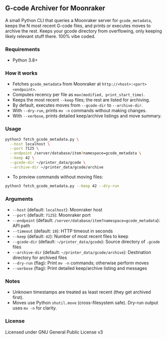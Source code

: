 ## G-code Archiver for Moonraker

A small Python CLI that queries a Moonraker server for `gcode_metadata`, keeps the N most recent G-code files, and prints or executes moves to archive the rest. Keeps your gcode directory from overflowing, only keeping likely relevant stuff there. 100% vibe coded.

### Requirements

- Python 3.8+

### How it works

- Fetches `gcode_metadata` from Moonraker at `http://<host>:<port><endpoint>`.
- Computes recency per file as `max(modified, print_start_time)`.
- Keeps the most recent `--keep` files; the rest are listed for archiving.
- By default, executes moves from `--gcode-dir` to `--archive-dir`.
- With `--dry-run`, prints `mv -n` commands without making changes.
- With `--verbose`, prints detailed keep/archive listings and move summary.

### Usage

```bash
python3 fetch_gcode_metadata.py \
  --host localhost \
  --port 7125 \
  --endpoint /server/database/item?namespace=gcode_metadata \
  --keep 42 \
  --gcode-dir ~/printer_data/gcode \
  --archive-dir ~/printer_data/gcode/archive
```

- To preview commands without moving files:

```bash
python3 fetch_gcode_metadata.py --keep 42 --dry-run
```

### Arguments

- `--host` (default: `localhost`): Moonraker host
- `--port` (default: `7125`): Moonraker port
- `--endpoint` (default: `/server/database/item?namespace=gcode_metadata`): API path
- `--timeout` (default: `10`): HTTP timeout in seconds
- `--keep` (default: `42`): Number of most recent files to keep
- `--gcode-dir` (default: `~/printer_data/gcode`): Source directory of `.gcode` files
- `--archive-dir` (default: `~/printer_data/gcode/archive`): Destination directory for archived files
- `--dry-run` (flag): Print `mv -n` commands; otherwise perform moves
- `--verbose` (flag): Print detailed keep/archive listing and messages

### Notes

- Unknown timestamps are treated as least recent (they get archived first).
- Moves use Python `shutil.move` (cross-filesystem safe). Dry-run output uses `mv -n` for clarity.

### License
Licensed under GNU General Public License v3
